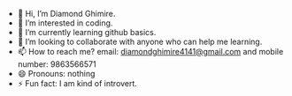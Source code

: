 - 👋 Hi, I’m Diamond Ghimire.
- 👀 I’m interested in coding.
- 🌱 I’m currently learning github basics.
- 💞️ I’m looking to collaborate with anyone who can help me learning.
- 📫 How to reach me? email: diamondghimire4141@gmail.com and mobile number: 9863566571
- 😄 Pronouns: nothing
- ⚡ Fun fact: I am kind of introvert.

<!---
dghimirey/dghimirey is a ✨ special ✨ repository because its `README.md` (this file) appears on your GitHub profile.
You can click the Preview link to take a look at your changes.
--->

